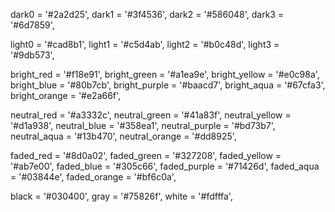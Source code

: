 dark0 = '#2a2d25',
dark1 = '#3f4536',
dark2 = '#586048',
dark3 = '#6d7859',

light0 = '#cad8b1',
light1 = '#c5d4ab',
light2 = '#b0c48d',
light3 = '#9db573',

bright_red = '#f18e91',
bright_green = '#a1ea9e',
bright_yellow = '#e0c98a',
bright_blue = '#80b7cb',
bright_purple = '#baacd7',
bright_aqua = '#67cfa3',
bright_orange = '#e2a66f',

neutral_red = '#a3332c',
neutral_green = '#41a83f',
neutral_yellow = '#d1a938',
neutral_blue = '#358ea1',
neutral_purple = '#bd73b7',
neutral_aqua = '#13b470',
neutral_orange = '#dd8925',

faded_red = '#8d0a02',
faded_green = '#327208',
faded_yellow = '#ab7e00',
faded_blue = '#305c66',
faded_purple = '#71426d',
faded_aqua = '#03844e',
faded_orange = '#bf6c0a',

black = '#030400',
gray = '#75826f',
white = '#fdfffa',
